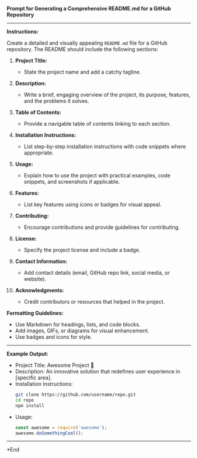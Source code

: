 **Prompt for Generating a Comprehensive README.md for a GitHub Repository**

---

**Instructions:**

Create a detailed and visually appealing `README.md` file for a GitHub repository. The README should include the following sections:

1. **Project Title:**  
   - State the project name and add a catchy tagline.

2. **Description:**  
   - Write a brief, engaging overview of the project, its purpose, features, and the problems it solves.

3. **Table of Contents:**  
   - Provide a navigable table of contents linking to each section.

4. **Installation Instructions:**  
   - List step-by-step installation instructions with code snippets where appropriate.

5. **Usage:**  
   - Explain how to use the project with practical examples, code snippets, and screenshots if applicable.

6. **Features:**  
   - List key features using icons or badges for visual appeal.

7. **Contributing:**  
   - Encourage contributions and provide guidelines for contributing.

8. **License:**  
   - Specify the project license and include a badge.

9. **Contact Information:**  
   - Add contact details (email, GitHub repo link, social media, or website).

10. **Acknowledgments:**  
    - Credit contributors or resources that helped in the project.

**Formatting Guidelines:**
- Use Markdown for headings, lists, and code blocks.
- Add images, GIFs, or diagrams for visual enhancement.
- Use badges and icons for style.

---

**Example Output:**

- Project Title: Awesome Project 🚀  
- Description: An innovative solution that redefines user experience in [specific area].  
- Installation Instructions:  
  ```bash
  git clone https://github.com/username/repo.git
  cd repo
  npm install
  ```
- Usage:  
  ```javascript
  const awesome = require('awesome');
  awesome.doSomethingCool();
  ```

---

*End
